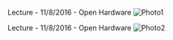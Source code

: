 Lecture - 11/8/2016 - Open Hardware 
![Photo1](https://github.com/rcos/CSCI2961-01-Fall2016/blob/master/Photos/OpenSourceHardwareLecture.JPG)

Lecture - 11/8/2016 - Open Hardware
![Photo2](https://github.com/rcos/CSCI2961-01-Fall2016/blob/master/Photos/OpenSourceHardwareLecture2.JPG)
